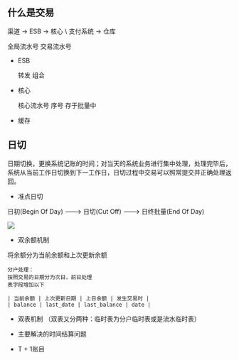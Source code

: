 
## 什么是交易

渠道 -> ESB -> 核心 \ 支付系统 -> 仓库

全局流水号
交易流水号

- ESB

  转发
  组合

- 核心

  核心流水号
  序号
  存于批量中

- 缓存

## 日切

日期切换，更换系统记账的时间；对当天的系统业务进行集中处理，处理完毕后，系统从当前工作日切换到下一工作日，日切过程中交易可以照常提交并正确处理返回。

- 准点日切

 日初(Begin Of Day) ---> 日切(Cut Off) ---> 日终批量(End Of Day)


![](https://upload-images.jianshu.io/upload_images/11448329-1ad1dcba57e087df.jpg)

- 双余额机制

将余额分为当前余额和上次更新余额
```
分户处理：
按照交易的日期分为次日，前日处理
表字段增加以下

| 当前余额 | 上次更新日期 | 上日余额 | 发生交易时 |
| balance | last_date | last_balance | date |

```

- 双表机制 （双表又分两种：临时表为分户临时表或是流水临时表）


- 主要解决的时间结算问题

- T + 1账目
